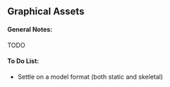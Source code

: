 ## Graphical Assets

#### General Notes:

TODO


#### To Do List:

- Settle on a model format (both static and skeletal)

